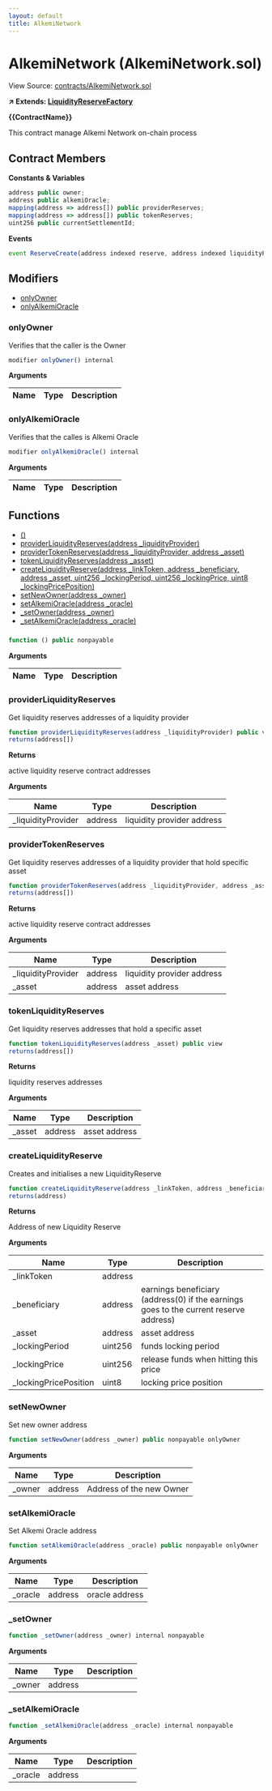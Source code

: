 ```yaml
---
layout: default
title: AlkemiNetwork
---
```


# AlkemiNetwork (AlkemiNetwork.sol)

View Source: [contracts/AlkemiNetwork.sol](../contracts/AlkemiNetwork.sol)

**↗ Extends: [LiquidityReserveFactory](LiquidityReserveFactory.md)**

**{{ContractName}}**

This contract manage Alkemi Network on-chain process

## Contract Members
**Constants & Variables**

```js
address public owner;
address public alkemiOracle;
mapping(address => address[]) public providerReserves;
mapping(address => address[]) public tokenReserves;
uint256 public currentSettlementId;

```

**Events**

```js
event ReserveCreate(address indexed reserve, address indexed liquidityProvider, address indexed beneficiary, uint256  lockingPeriod, uint256  lockingPrice, uint8  lockingPricePosition);
```

## Modifiers

- [onlyOwner](#onlyowner)
- [onlyAlkemiOracle](#onlyalkemioracle)

### onlyOwner

Verifies that the caller is the Owner

```js
modifier onlyOwner() internal
```

**Arguments**

| Name        | Type           | Description  |
| ------------- |------------- | -----|

### onlyAlkemiOracle

Verifies that the calles is Alkemi Oracle

```js
modifier onlyAlkemiOracle() internal
```

**Arguments**

| Name        | Type           | Description  |
| ------------- |------------- | -----|

## Functions

- [()](#)
- [providerLiquidityReserves(address _liquidityProvider)](#providerliquidityreserves)
- [providerTokenReserves(address _liquidityProvider, address _asset)](#providertokenreserves)
- [tokenLiquidityReserves(address _asset)](#tokenliquidityreserves)
- [createLiquidityReserve(address _linkToken, address _beneficiary, address _asset, uint256 _lockingPeriod, uint256 _lockingPrice, uint8 _lockingPricePosition)](#createliquidityreserve)
- [setNewOwner(address _owner)](#setnewowner)
- [setAlkemiOracle(address _oracle)](#setalkemioracle)
- [_setOwner(address _owner)](#_setowner)
- [_setAlkemiOracle(address _oracle)](#_setalkemioracle)

### 

```js
function () public nonpayable
```

**Arguments**

| Name        | Type           | Description  |
| ------------- |------------- | -----|

### providerLiquidityReserves

Get liquidity reserves addresses of a liquidity provider

```js
function providerLiquidityReserves(address _liquidityProvider) public view
returns(address[])
```

**Returns**

active liquidity reserve contract addresses

**Arguments**

| Name        | Type           | Description  |
| ------------- |------------- | -----|
| _liquidityProvider | address | liquidity provider address | 

### providerTokenReserves

Get liquidity reserves addresses of a liquidity provider that hold specific asset

```js
function providerTokenReserves(address _liquidityProvider, address _asset) public view
returns(address[])
```

**Returns**

active liquidity reserve contract addresses

**Arguments**

| Name        | Type           | Description  |
| ------------- |------------- | -----|
| _liquidityProvider | address | liquidity provider address | 
| _asset | address | asset address | 

### tokenLiquidityReserves

Get liquidity reserves addresses that hold a specific asset

```js
function tokenLiquidityReserves(address _asset) public view
returns(address[])
```

**Returns**

liquidity reserves addresses

**Arguments**

| Name        | Type           | Description  |
| ------------- |------------- | -----|
| _asset | address | asset address | 

### createLiquidityReserve

Creates and initialises a new LiquidityReserve

```js
function createLiquidityReserve(address _linkToken, address _beneficiary, address _asset, uint256 _lockingPeriod, uint256 _lockingPrice, uint8 _lockingPricePosition) public nonpayable
returns(address)
```

**Returns**

Address of new Liquidity Reserve

**Arguments**

| Name        | Type           | Description  |
| ------------- |------------- | -----|
| _linkToken | address |  | 
| _beneficiary | address | earnings beneficiary (address(0) if the earnings goes to the current reserve address) | 
| _asset | address | asset address | 
| _lockingPeriod | uint256 | funds locking period | 
| _lockingPrice | uint256 | release funds when hitting this price | 
| _lockingPricePosition | uint8 | locking price position | 

### setNewOwner

Set new owner address

```js
function setNewOwner(address _owner) public nonpayable onlyOwner 
```

**Arguments**

| Name        | Type           | Description  |
| ------------- |------------- | -----|
| _owner | address | Address of the new Owner | 

### setAlkemiOracle

Set Alkemi Oracle address

```js
function setAlkemiOracle(address _oracle) public nonpayable onlyOwner 
```

**Arguments**

| Name        | Type           | Description  |
| ------------- |------------- | -----|
| _oracle | address | oracle address | 

### _setOwner

```js
function _setOwner(address _owner) internal nonpayable
```

**Arguments**

| Name        | Type           | Description  |
| ------------- |------------- | -----|
| _owner | address |  | 

### _setAlkemiOracle

```js
function _setAlkemiOracle(address _oracle) internal nonpayable
```

**Arguments**

| Name        | Type           | Description  |
| ------------- |------------- | -----|
| _oracle | address |  | 


